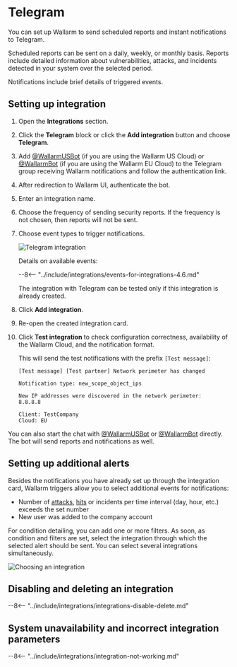 # Telegram

You can set up Wallarm to send scheduled reports and instant notifications to Telegram.

Scheduled reports can be sent on a daily, weekly, or monthly basis. Reports include detailed information about vulnerabilities, attacks, and incidents detected in your system over the selected period.

Notifications include brief details of triggered events.

## Setting up integration

1. Open the **Integrations** section.
1. Click the **Telegram** block or click the **Add integration** button and choose **Telegram**.
1. Add [@WallarmUSBot](https://t.me/WallarmUSBot) (if you are using the Wallarm US Cloud) or [@WallarmBot](https://t.me/WallarmBot) (if you are using the Wallarm EU Cloud) to the Telegram group receiving Wallarm notifications and follow the authentication link.
1. After redirection to Wallarm UI, authenticate the bot.
1. Enter an integration name.
1. Choose the frequency of sending security reports. If the frequency is not chosen, then reports will not be sent.
1. Choose event types to trigger notifications.

    ![Telegram integration](../../../images/user-guides/settings/integrations/add-telegram-integration.png)

    Details on available events:

    --8<-- "../include/integrations/events-for-integrations-4.6.md"

    The integration with Telegram can be tested only if this integration is already created.

1. Click **Add integration**.
1. Re-open the created integration card.
1. Click **Test integration** to check configuration correctness, availability of the Wallarm Cloud, and the notification format.

    This will send the test notifications with the prefix `[Test message]`:

    ```
    [Test message] [Test partner] Network perimeter has changed

    Notification type: new_scope_object_ips

    New IP addresses were discovered in the network perimeter:
    8.8.8.8

    Client: TestCompany
    Cloud: EU
    ```

You can also start the chat with [@WallarmUSBot](https://t.me/WallarmUSBot) or [@WallarmBot](https://t.me/WallarmBot) directly. The bot will send reports and notifications as well.

## Setting up additional alerts

Besides the notifications you have already set up through the integration card, Wallarm triggers allow you to select additional events for notifications:

* Number of [attacks](../../../glossary-en.md#attack), [hits](../../../glossary-en.md#hit) or incidents per time interval (day, hour, etc.) exceeds the set number
* New user was added to the company account

For condition detailing, you can add one or more filters. As soon, as condition and filters are set, select the integration through which the selected alert should be sent. You can select several integrations simultaneously.

![Choosing an integration](../../../images/user-guides/triggers/select-integration.png)
## Disabling and deleting an integration

--8<-- "../include/integrations/integrations-disable-delete.md"

## System unavailability and incorrect integration parameters

--8<-- "../include/integrations/integration-not-working.md"
